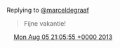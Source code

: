 Replying to [@marceldegraaf](https://twitter.com/marceldegraaf/status/363995789409783809)

> Fijne vakantie\!

<img src="../../media/tweet.ico" width="12" /> [Mon Aug 05 21:05:55 +0000 2013](https://twitter.com/DromerDenker/status/364492485705601024)